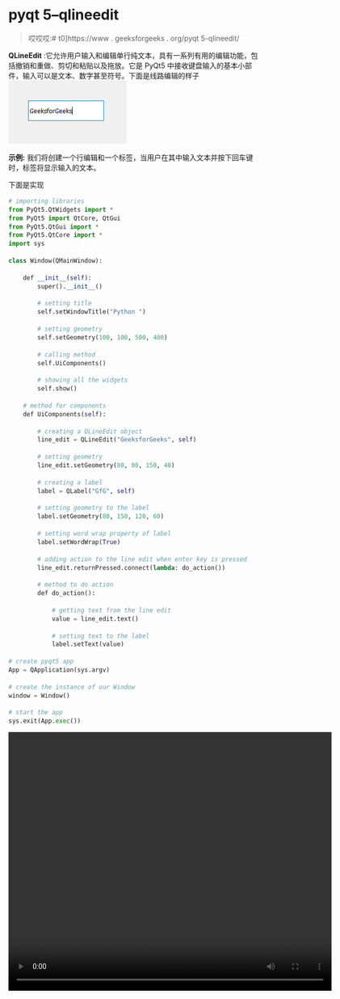 # pyqt 5–qlineedit

> 哎哎哎:# t0]https://www . geeksforgeeks . org/pyqt 5-qlineedit/

**QLineEdit** :它允许用户输入和编辑单行纯文本，具有一系列有用的编辑功能，包括撤销和重做、剪切和粘贴以及拖放。它是 PyQt5 中接收键盘输入的基本小部件，输入可以是文本、数字甚至符号。下面是线路编辑的样子
![](img/732e0e0f24c79469c29901de2718b523.png)

**示例:**
我们将创建一个行编辑和一个标签，当用户在其中输入文本并按下回车键时，标签将显示输入的文本。

下面是实现

```py
# importing libraries
from PyQt5.QtWidgets import * 
from PyQt5 import QtCore, QtGui
from PyQt5.QtGui import * 
from PyQt5.QtCore import * 
import sys

class Window(QMainWindow):

    def __init__(self):
        super().__init__()

        # setting title
        self.setWindowTitle("Python ")

        # setting geometry
        self.setGeometry(100, 100, 500, 400)

        # calling method
        self.UiComponents()

        # showing all the widgets
        self.show()

    # method for components
    def UiComponents(self):

        # creating a QLineEdit object
        line_edit = QLineEdit("GeeksforGeeks", self)

        # setting geometry
        line_edit.setGeometry(80, 80, 150, 40)

        # creating a label
        label = QLabel("GfG", self)

        # setting geometry to the label
        label.setGeometry(80, 150, 120, 60)

        # setting word wrap property of label
        label.setWordWrap(True)

        # adding action to the line edit when enter key is pressed
        line_edit.returnPressed.connect(lambda: do_action())

        # method to do action
        def do_action():

            # getting text from the line edit
            value = line_edit.text()

            # setting text to the label
            label.setText(value)

# create pyqt5 app
App = QApplication(sys.argv)

# create the instance of our Window
window = Window()

# start the app
sys.exit(App.exec())
```

<video class="wp-video-shortcode" id="video-465367-1" width="640" height="512" preload="metadata" controls=""><source type="video/mp4" src="https://media.geeksforgeeks.org/wp-content/uploads/20200805013711/Python-2020-08-05-01-36-48.mp4?_=1">[https://media.geeksforgeeks.org/wp-content/uploads/20200805013711/Python-2020-08-05-01-36-48.mp4](https://media.geeksforgeeks.org/wp-content/uploads/20200805013711/Python-2020-08-05-01-36-48.mp4)</video>